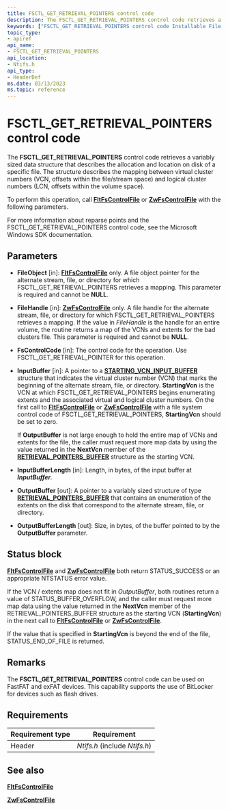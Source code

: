 ```yaml
---
title: FSCTL_GET_RETRIEVAL_POINTERS control code
description: The FSCTL_GET_RETRIEVAL_POINTERS control code retrieves a variably sized data structure that describes the allocation and location on disk of a specific file.
keywords: ["FSCTL_GET_RETRIEVAL_POINTERS control code Installable File System Drivers"]
topic_type:
- apiref
api_name:
- FSCTL_GET_RETRIEVAL_POINTERS
api_location:
- Ntifs.h
api_type:
- HeaderDef
ms.date: 03/13/2023
ms.topic: reference
---
```


# FSCTL_GET_RETRIEVAL_POINTERS control code

The **FSCTL_GET_RETRIEVAL_POINTERS** control code retrieves a variably sized data structure that describes the allocation and location on disk of a specific file. The structure describes the mapping between virtual cluster numbers (VCN, offsets within the file/stream space) and logical cluster numbers (LCN, offsets within the volume space).

To perform this operation, call [**FltFsControlFile**](/windows-hardware/drivers/ddi/fltkernel/nf-fltkernel-fltfscontrolfile) or [**ZwFsControlFile**](/previous-versions/ff566462(v=vs.85)) with the following parameters.

For more information about reparse points and the FSCTL_GET_RETRIEVAL_POINTERS control code, see the Microsoft Windows SDK documentation.

## Parameters

- **FileObject** [in]: [**FltFsControlFile**](/windows-hardware/drivers/ddi/fltkernel/nf-fltkernel-fltfscontrolfile) only. A file object pointer for the alternate stream, file, or directory for which FSCTL_GET_RETRIEVAL_POINTERS retrieves a mapping. This parameter is required and cannot be **NULL**.

- **FileHandle** [in]: [**ZwFsControlFile**](/previous-versions/ff566462(v=vs.85)) only. A file handle for the alternate stream, file, or directory for which FSCTL_GET_RETRIEVAL_POINTERS retrieves a mapping. If the value in *FileHandle* is the handle for an entire volume, the routine returns a map of the VCNs and extents for the bad clusters file. This parameter is required and cannot be **NULL**.

- **FsControlCode** [in]: The control code for the operation. Use FSCTL_GET_RETRIEVAL_POINTER for this operation.

- **InputBuffer** [in]: A pointer to a [**STARTING_VCN_INPUT_BUFFER**](/windows/win32/api/winioctl/ns-winioctl-starting_vcn_input_buffer) structure that indicates the virtual cluster number (VCN) that marks the beginning of the alternate stream, file, or directory. **StartingVcn** is the VCN at which FSCTL_GET_RETRIEVAL_POINTERS begins enumerating extents and the associated virtual and logical cluster numbers. On the first call to [**FltFsControlFile**](/windows-hardware/drivers/ddi/fltkernel/nf-fltkernel-fltfscontrolfile) or [**ZwFsControlFile**](/previous-versions/ff566462(v=vs.85)) with a file system control code of FSCTL_GET_RETRIEVAL_POINTERS, **StartingVcn** should be set to zero.

  If **OutputBuffer** is not large enough to hold the entire map of VCNs and extents for the file, the caller must request more map data by using the value returned in the **NextVcn** member of the [**RETRIEVAL_POINTERS_BUFFER**](/windows/win32/api/winioctl/ns-winioctl-retrieval_pointers_buffer) structure as the starting VCN.

- **InputBufferLength** [in]: Length, in bytes, of the input buffer at ***InputBuffer**.*

- **OutputBuffer** [out]: A pointer to a variably sized structure of type [**RETRIEVAL_POINTERS_BUFFER**](/windows/win32/api/winioctl/ns-winioctl-retrieval_pointers_buffer) that contains an enumeration of the extents on the disk that correspond to the alternate stream, file, or directory.

- **OutputBufferLength** [out]: Size, in bytes, of the buffer pointed to by the **OutputBuffer** parameter.

## Status block

[**FltFsControlFile**](/windows-hardware/drivers/ddi/fltkernel/nf-fltkernel-fltfscontrolfile) and [**ZwFsControlFile**](/previous-versions/ff566462(v=vs.85)) both return STATUS_SUCCESS or an appropriate NTSTATUS error value.

If the VCN / extents map does not fit in *OutputBuffer*, both routines return a value of STATUS_BUFFER_OVERFLOW, and the caller must request more map data using the value returned in the **NextVcn** member of the RETRIEVAL_POINTERS_BUFFER structure as the starting VCN (**StartingVcn**) in the next call to [**FltFsControlFile**](/windows-hardware/drivers/ddi/fltkernel/nf-fltkernel-fltfscontrolfile) or [**ZwFsControlFile**](/previous-versions/ff566462(v=vs.85)).

If the value that is specified in **StartingVcn** is beyond the end of the file, STATUS_END_OF_FILE is returned.

## Remarks

The **FSCTL_GET_RETRIEVAL_POINTERS** control code can be used on FastFAT and exFAT devices. This capability supports the use of BitLocker for devices such as flash drives.

## Requirements

| Requirement type | Requirement |
| ---------------- | ----------- |
| Header | *Ntifs.h* (include *Ntifs.h*) |

## See also

[**FltFsControlFile**](/windows-hardware/drivers/ddi/fltkernel/nf-fltkernel-fltfscontrolfile)

[**ZwFsControlFile**](/previous-versions/ff566462(v=vs.85))
